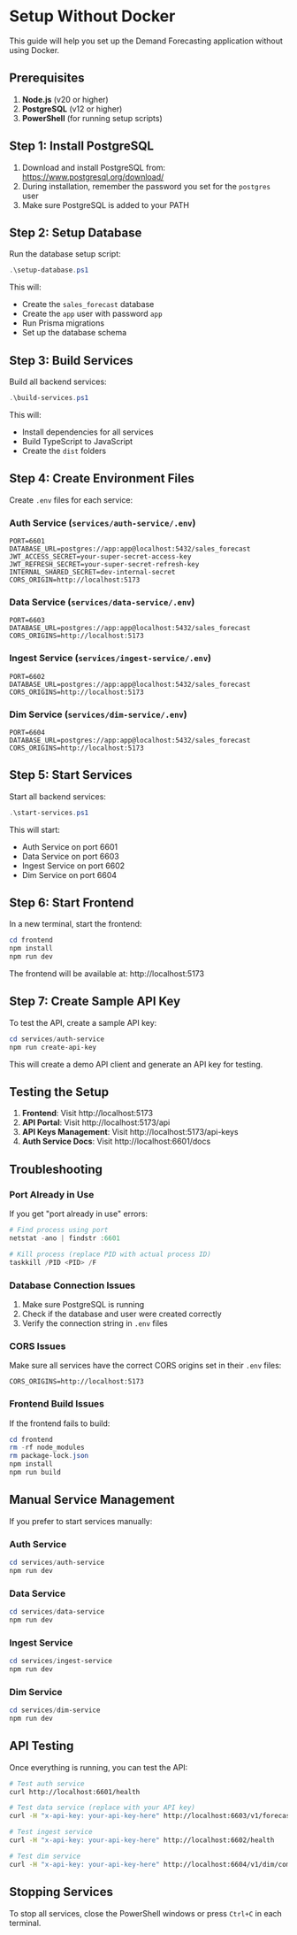 # Setup Without Docker

This guide will help you set up the Demand Forecasting application without using Docker.

## Prerequisites

1. **Node.js** (v20 or higher)
2. **PostgreSQL** (v12 or higher)
3. **PowerShell** (for running setup scripts)

## Step 1: Install PostgreSQL

1. Download and install PostgreSQL from: https://www.postgresql.org/download/
2. During installation, remember the password you set for the `postgres` user
3. Make sure PostgreSQL is added to your PATH

## Step 2: Setup Database

Run the database setup script:

```powershell
.\setup-database.ps1
```

This will:
- Create the `sales_forecast` database
- Create the `app` user with password `app`
- Run Prisma migrations
- Set up the database schema

## Step 3: Build Services

Build all backend services:

```powershell
.\build-services.ps1
```

This will:
- Install dependencies for all services
- Build TypeScript to JavaScript
- Create the `dist` folders

## Step 4: Create Environment Files

Create `.env` files for each service:

### Auth Service (`services/auth-service/.env`)
```env
PORT=6601
DATABASE_URL=postgres://app:app@localhost:5432/sales_forecast
JWT_ACCESS_SECRET=your-super-secret-access-key
JWT_REFRESH_SECRET=your-super-secret-refresh-key
INTERNAL_SHARED_SECRET=dev-internal-secret
CORS_ORIGIN=http://localhost:5173
```

### Data Service (`services/data-service/.env`)
```env
PORT=6603
DATABASE_URL=postgres://app:app@localhost:5432/sales_forecast
CORS_ORIGINS=http://localhost:5173
```

### Ingest Service (`services/ingest-service/.env`)
```env
PORT=6602
DATABASE_URL=postgres://app:app@localhost:5432/sales_forecast
CORS_ORIGINS=http://localhost:5173
```

### Dim Service (`services/dim-service/.env`)
```env
PORT=6604
DATABASE_URL=postgres://app:app@localhost:5432/sales_forecast
CORS_ORIGINS=http://localhost:5173
```

## Step 5: Start Services

Start all backend services:

```powershell
.\start-services.ps1
```

This will start:
- Auth Service on port 6601
- Data Service on port 6603
- Ingest Service on port 6602
- Dim Service on port 6604

## Step 6: Start Frontend

In a new terminal, start the frontend:

```powershell
cd frontend
npm install
npm run dev
```

The frontend will be available at: http://localhost:5173

## Step 7: Create Sample API Key

To test the API, create a sample API key:

```powershell
cd services/auth-service
npm run create-api-key
```

This will create a demo API client and generate an API key for testing.

## Testing the Setup

1. **Frontend**: Visit http://localhost:5173
2. **API Portal**: Visit http://localhost:5173/api
3. **API Keys Management**: Visit http://localhost:5173/api-keys
4. **Auth Service Docs**: Visit http://localhost:6601/docs

## Troubleshooting

### Port Already in Use
If you get "port already in use" errors:
```powershell
# Find process using port
netstat -ano | findstr :6601

# Kill process (replace PID with actual process ID)
taskkill /PID <PID> /F
```

### Database Connection Issues
1. Make sure PostgreSQL is running
2. Check if the database and user were created correctly
3. Verify the connection string in `.env` files

### CORS Issues
Make sure all services have the correct CORS origins set in their `.env` files:
```
CORS_ORIGINS=http://localhost:5173
```

### Frontend Build Issues
If the frontend fails to build:
```powershell
cd frontend
rm -rf node_modules
rm package-lock.json
npm install
npm run build
```

## Manual Service Management

If you prefer to start services manually:

### Auth Service
```powershell
cd services/auth-service
npm run dev
```

### Data Service
```powershell
cd services/data-service
npm run dev
```

### Ingest Service
```powershell
cd services/ingest-service
npm run dev
```

### Dim Service
```powershell
cd services/dim-service
npm run dev
```

## API Testing

Once everything is running, you can test the API:

```bash
# Test auth service
curl http://localhost:6601/health

# Test data service (replace with your API key)
curl -H "x-api-key: your-api-key-here" http://localhost:6603/v1/forecast

# Test ingest service
curl -H "x-api-key: your-api-key-here" http://localhost:6602/health

# Test dim service
curl -H "x-api-key: your-api-key-here" http://localhost:6604/v1/dim/companies
```

## Stopping Services

To stop all services, close the PowerShell windows or press `Ctrl+C` in each terminal.
